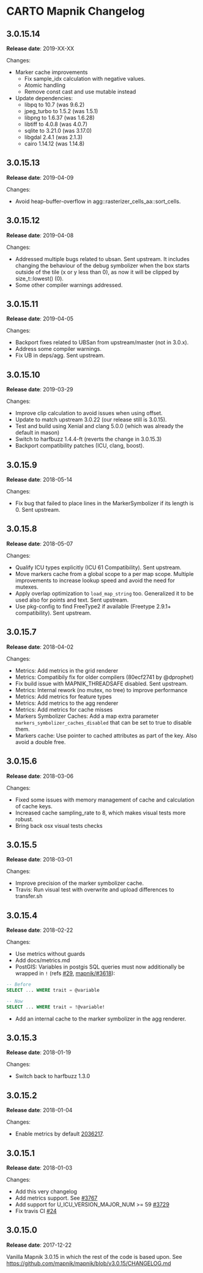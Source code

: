 # CARTO Mapnik Changelog

## 3.0.15.14
**Release date**: 2019-XX-XX

Changes:
 - Marker cache improvements
    - Fix sample_idx calculation with negative values.
    - Atomic handling
    - Remove const cast and use mutable instead
 - Update dependencies:
    - libpq to 10.7 (was 9.6.2)
    - jpeg_turbo to 1.5.2 (was 1.5.1)
    - libpng to 1.6.37 (was 1.6.28)
    - libtiff to 4.0.8 (was 4.0.7)
    - sqlite to 3.21.0 (was 3.17.0)
    - libgdal 2.4.1 (was 2.1.3)
    - cairo 1.14.12 (was 1.14.8)

## 3.0.15.13
**Release date**: 2019-04-09

Changes:
 - Avoid heap-buffer-overflow in agg::rasterizer_cells_aa<Cell>::sort_cells.

## 3.0.15.12
**Release date**: 2019-04-08

Changes:
 - Addressed multiple bugs related to ubsan. Sent upstream. It includes changing the behaviour of the debug symbolizer when the box starts outside of the tile (x or y less than 0), as now it will be clipped by size_t::lowest() (0).
 - Some other compiler warnings addressed.

## 3.0.15.11
**Release date**: 2019-04-05

Changes:
 - Backport fixes related to UBSan from upstream/master (not in 3.0.x).
 - Address some compiler warnings.
 - Fix UB in deps/agg. Sent upstream.

## 3.0.15.10
**Release date**: 2019-03-29

Changes:
 - Improve clip calculation to avoid issues when using offset.
 - Update to match upstream 3.0.22 (our release still is 3.0.15).
 - Test and build using Xenial and clang 5.0.0 (which was already the default in mason)
 - Switch to harfbuzz 1.4.4-ft (reverts the change in 3.0.15.3)
 - Backport compatibility patches (ICU, clang, boost).


## 3.0.15.9
**Release date**: 2018-05-14

Changes:
 - Fix bug that failed to place lines in the MarkerSymbolizer if its length is 0. Sent upstream.

## 3.0.15.8

**Release date**: 2018-05-07

Changes:
 - Qualify ICU types explicitly (ICU 61 Compatibility). Sent upstream.
 - Move markers cache from a global scope to a per map scope. Multiple improvements to increase lookup speed and avoid the need for mutexes.
 - Apply overlap optimization to `load_map_string` too. Generalized it to be used also for points and text. Sent upstream.
 - Use pkg-config to find FreeType2 if available (Freetype 2.9.1+ compatibility). Sent upstream.

## 3.0.15.7

**Release date**: 2018-04-02

Changes:
 - Metrics: Add metrics in the grid renderer
 - Metrics: Compatibily fix for older compilers (80ecf2741 by @dprophet)
 - Fix build issue with MAPNIK_THREADSAFE disabled. Sent upstream.
 - Metrics: Internal rework (no mutex, no tree) to improve performance
 - Metrics: Add metrics for feature types
 - Metrics: Add metrics to the agg renderer
 - Metrics: Add metrics for cache misses
 - Markers Symbolizer Caches: Add a map extra parameter `markers_symbolizer_caches_disabled` that can be set to true to disable them.
 - Markers cache: Use pointer to cached attributes as part of the key. Also avoid a double free.

## 3.0.15.6

**Release date**: 2018-03-06

Changes:
 - Fixed some issues with memory management of cache and calculation of cache keys.
 - Increased cache sampling_rate to 8, which makes visual tests more robust.
 - Bring back osx visual tests checks

## 3.0.15.5

**Release date**: 2018-03-01

Changes:
 - Improve precision of the marker symbolizer cache.
 - Travis: Run visual test with overwrite and upload differences to transfer.sh

## 3.0.15.4

**Release date**: 2018-02-22

Changes:
 - Use metrics without guards
 - Add docs/metrics.md
 - PostGIS: Variables in postgis SQL queries must now additionally be wrapped in `!` (refs [#29](https://github.com/CartoDB/mapnik/issues/29), [mapnik/#3618](https://github.com/mapnik/mapnik/pull/3618)):
```sql
-- Before
SELECT ... WHERE trait = @variable

-- Now
SELECT ... WHERE trait = !@variable!
```
 - Add an internal cache to the marker symbolizer in the agg renderer.

## 3.0.15.3

**Release date**: 2018-01-19

Changes:
 - Switch back to harfbuzz 1.3.0

## 3.0.15.2

**Release date**: 2018-01-04

Changes:
 - Enable metrics by default [2036217](https://github.com/CartoDB/mapnik/commit/20362178de4aab1d758ea19137037fcbb470ef83).


## 3.0.15.1

**Release date**: 2018-01-03

Changes:
 - Add this very changelog
 - Add metrics support. See [#3767](https://github.com/mapnik/mapnik/pull/3767)
 - Add support for U_ICU_VERSION_MAJOR_NUM >= 59 [#3729](https://github.com/mapnik/mapnik/issues/3729)
 - Fix travis CI [#24](https://github.com/CartoDB/mapnik/pull/24)


## 3.0.15.0

**Release date**: 2017-12-22

Vanilla Mapnik 3.0.15 in which the rest of the code is based upon. See https://github.com/mapnik/mapnik/blob/v3.0.15/CHANGELOG.md
